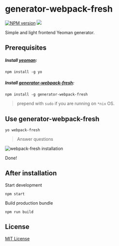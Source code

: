 # generator-webpack-fresh

[![NPM version][npm-image]][npm-url]
![][license-url]

Simple and light frontend Yeoman generator.

## Prerequisites ##

##### Install [yeoman](http://yeoman.io/):
`npm install -g yo`

##### Install [generator-webpack-fresh](https://www.npmjs.com/package/generator-webpack-fresh):
`npm install -g generator-webpack-fresh`

> prepend with `sudo` if you are running on `*nix` OS.

## Use generator-webpack-fresh ##

`yo webpack-fresh`

> Answer questions

![webpack-fresh installation](https://i.imgur.com/hjRJbZY.png "fresh-frontend questions")

Done!

## After installation ##

Start development

```
npm start
```

Build production bundle

```
npm run build
```

## License ##

[MIT License](https://github.com/FesakSerhii/Fresh-WebPack/blob/master/LICENSE)

[npm-url]: https://www.npmjs.com/package/generator-webpack-fresh
[npm-image]: https://badge.fury.io/js/generator-webpack-fresh.svg
[license-url]: https://img.shields.io/npm/l/express.svg
